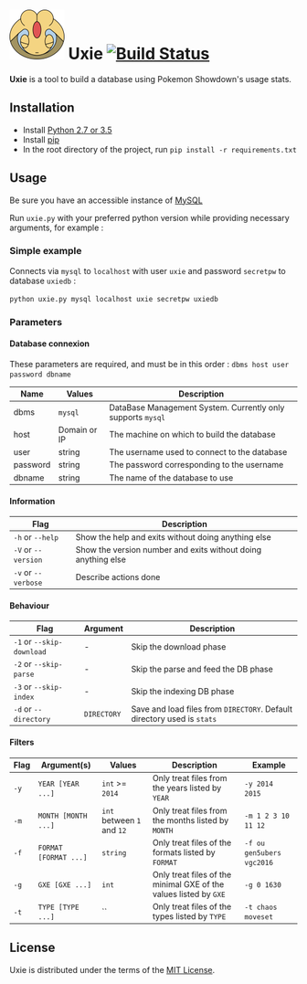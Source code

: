 # ![Uxie](static/uxie_icon.png) Uxie [![Build Status](https://travis-ci.org/Protectator/Uxie.svg?branch=master)](https://travis-ci.org/Protectator/Uxie)

**Uxie** is a tool to build a database using Pokemon Showdown's usage stats.

## Installation

- Install [Python 2.7 or 3.5](https://www.python.org/)
- Install [pip](https://pip.pypa.io/en/stable/installing/)
- In the root directory of the project, run `pip install -r requirements.txt`

## Usage

Be sure you have an accessible instance of [MySQL](http://www.mysql.com/)

Run `uxie.py` with your preferred python version while providing necessary arguments, for example :

### Simple example

Connects via `mysql` to `localhost` with user `uxie` and password `secretpw` to database `uxiedb` :

`python uxie.py mysql localhost uxie secretpw uxiedb`

### Parameters

#### Database connexion

These parameters are required, and must be in this order :
`dbms host user password dbname`

| Name | Values | Description |
| --- | --- | --- |
| dbms | `mysql` | DataBase Management System. Currently only supports `mysql` |
| host | Domain or IP | The machine on which to build the database |
| user | string | The username used to connect to the database |
| password | string | The password corresponding to the username |
| dbname | string | The name of the database to use |

#### Information

| Flag | Description |
| --- |  --- |
| `-h` or `--help`| Show the help and exits without doing anything else |
| `-V` or `--version` | Show the version number and exits without doing anything else |
| `-v` or `--verbose` | Describe actions done |

#### Behaviour

| Flag | Argument | Description |
| --- | --- | --- |
| `-1` or `--skip-download` | - | Skip the download phase |
| `-2` or `--skip-parse` | - | Skip the parse and feed the DB phase |
| `-3` or `--skip-index` | - | Skip the indexing DB phase |
| `-d` or `--directory` | `DIRECTORY` | Save and load files from `DIRECTORY`. Default directory used is `stats` |

#### Filters

| Flag | Argument(s) | Values | Description | Example |
| --- | --- | --- | --- | --- |
| `-y` | `YEAR [YEAR ...]` | `int` >= `2014` | Only treat files from the years listed by `YEAR` | `-y 2014 2015` |
| `-m` | `MONTH [MONTH ...]` | `int` between `1` and `12` | Only treat files from the months listed by `MONTH` | `-m 1 2 3 10 11 12` |
| `-f` | `FORMAT [FORMAT ...]` | `string` | Only treat files of the formats listed by `FORMAT` | `-f ou gen5ubers vgc2016` |
| `-g` | `GXE [GXE ...]` | `int` |Only treat files of the minimal GXE of the values listed by `GXE` | `-g 0 1630` |
| `-t` | `TYPE [TYPE ...]` | `` | Only treat files of the types listed by `TYPE` | `-t chaos moveset` |

## License

Uxie is distributed under the terms of the [MIT License](LICENSE).
